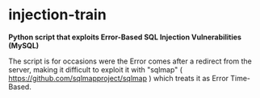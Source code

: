 # injection-train

**Python script that exploits Error-Based SQL Injection Vulnerabilities (MySQL)**

The script is for occasions were the Error comes after a redirect from the server, making it difficult to exploit it with "sqlmap" ( https://github.com/sqlmapproject/sqlmap ) which treats it as Error Time-Based.

